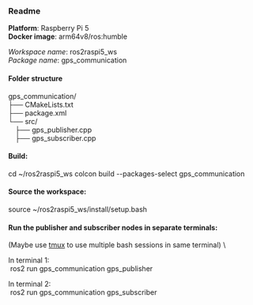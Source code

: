 ### Readme

**Platform**: Raspberry Pi 5 \
**Docker image**: arm64v8/ros:humble

_Workspace name_: ros2raspi5_ws \
_Package name_: gps_communication

#### Folder structure
gps_communication/ \
├── CMakeLists.txt \
├── package.xml \
└── src/ \
&emsp;├── gps_publisher.cpp \
&emsp;├── gps_subscriber.cpp

#### Build:
cd ~/ros2raspi5_ws
colcon build --packages-select gps_communication

#### Source the workspace:
source ~/ros2raspi5_ws/install/setup.bash

#### Run the publisher and subscriber nodes in separate terminals:
(Maybe use [tmux](https://www.redhat.com/sysadmin/introduction-tmux-linux) to use multiple bash sessions in same terminal) \

In terminal 1: \
&nbsp;ros2 run gps_communication gps_publisher

In terminal 2: \
&nbsp;ros2 run gps_communication gps_subscriber

